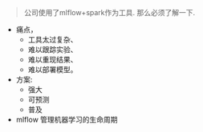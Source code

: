 > 公司使用了mlflow+spark作为工具. 那么必须了解一下.



- 痛点，
  - 工具太过复杂、
  - 难以跟踪实验、
  - 难以重现结果、
  - 难以部署模型。
- 方案: 
  - 强大
  - 可预测
  - 普及
- mlflow 管理机器学习的生命周期